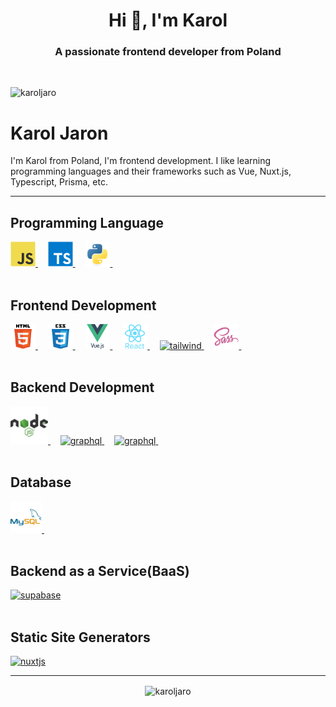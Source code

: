 <h1 align="center">Hi 👋, I'm Karol</h1>
<h3 align="center">A passionate frontend developer from Poland</h3>

<br/>
<p align="left"> <img src="https://komarev.com/ghpvc/?username=karoljaro&label=Profile%20views&color=0e75b6&style=flat" alt="karoljaro" /> </p>

# Karol Jaron
I'm Karol from Poland, I'm frontend development. I like learning programming languages and their frameworks such as Vue, Nuxt.js, Typescript, Prisma, etc.
<hr/>

## Programming Language
<!-- -------- JAVASCIPT -------- -->
<a href="https://developer.mozilla.org/en-US/docs/Web/JavaScript" target="_blank" rel="noreferrer"> 
  <img src="https://raw.githubusercontent.com/devicons/devicon/master/icons/javascript/javascript-original.svg" alt="javascript" width="40" height="40"/>
</a>&nbsp;&nbsp;&nbsp;

<!-- -------- TYPESCRIPT -------- -->
<a href="https://www.typescriptlang.org/" target="_blank" rel="noreferrer"> 
  <img src="https://raw.githubusercontent.com/devicons/devicon/master/icons/typescript/typescript-original.svg" alt="typescript" width="40" height="40"/>
</a>&nbsp;&nbsp;&nbsp;

<!-- -------- PYTHON -------- -->
<a href="https://www.python.org" target="_blank" rel="noreferrer"> 
  <img src="https://raw.githubusercontent.com/devicons/devicon/master/icons/python/python-original.svg" alt="python" width="40" height="40"/> 
</a>&nbsp;&nbsp;&nbsp;
<br />
<br />

## Frontend Development
<!-- -------- HTML -------- -->
<a href="https://www.w3.org/html/" target="_blank" rel="noreferrer"> 
  <img src="https://raw.githubusercontent.com/devicons/devicon/master/icons/html5/html5-original-wordmark.svg" alt="html5" width="40" height="40"/> 
</a>&nbsp;&nbsp;&nbsp;

<!-- --------  CSS -------- -->
 <a href="https://www.w3schools.com/css/" target="_blank" rel="noreferrer">
  <img src="https://raw.githubusercontent.com/devicons/devicon/master/icons/css3/css3-original-wordmark.svg" alt="css3" width="40" height="40"/> 
 </a>&nbsp;&nbsp;&nbsp;
 
<!-- -------- VUE -------- -->
<a href="https://vuejs.org/" target="_blank" rel="noreferrer"> 
  <img src="https://raw.githubusercontent.com/devicons/devicon/master/icons/vuejs/vuejs-original-wordmark.svg" alt="vuejs" width="40" height="40"/> 
</a>&nbsp;&nbsp;&nbsp;

<!-- -------- REACT -------- -->
<a href="https://reactjs.org/" target="_blank" rel="noreferrer"> 
  <img src="https://raw.githubusercontent.com/devicons/devicon/master/icons/react/react-original-wordmark.svg" alt="react" width="40" height="40"/>
</a>&nbsp;&nbsp;&nbsp;

<!-- --------  TAILWINDCSS-------- -->
 <a href="https://tailwindcss.com/" target="_blank" rel="noreferrer">
   <img src="https://www.vectorlogo.zone/logos/tailwindcss/tailwindcss-icon.svg" alt="tailwind" width="40" height="40"/>
 </a>&nbsp;&nbsp;&nbsp;
 
<!-- --------  SCSS -------- -->
 <a href="https://sass-lang.com" target="_blank" rel="noreferrer"> 
   <img src="https://raw.githubusercontent.com/devicons/devicon/master/icons/sass/sass-original.svg" alt="sass" width="40" height="40"/>
 </a>&nbsp;&nbsp;&nbsp;

 <br />
 <br />

## Backend Development
<!-- --------  NODE -------- -->
<a href="https://nodejs.org" target="_blank" rel="noreferrer">
  <img src="https://raw.githubusercontent.com/devicons/devicon/master/icons/nodejs/nodejs-original-wordmark.svg" alt="nodejs" width="60" height="60"/> 
</a>&nbsp;&nbsp;&nbsp;

<!-- --------  GRAPHQL -------- -->
<a href="https://graphql.org" target="_blank" rel="noreferrer"> 
  <img src="https://www.vectorlogo.zone/logos/graphql/graphql-icon.svg" alt="graphql" width="50" height="50"/> 
</a>&nbsp;&nbsp;&nbsp;

<!-- --------  PRISMA -------- -->
<a href="https://www.prisma.io" target="_blank" rel="noreferrer"> 
  <img src="https://github.com/prplx/svg-logos/blob/master/svg/prisma.svg" alt="graphql" width="60" height="60"/> 
</a>&nbsp;&nbsp;&nbsp;

 <br />
 <br />

 ## Database
<!-- --------  MYSQL -------- -->
<a href="https://www.mysql.com/" target="_blank" rel="noreferrer"> 
  <img src="https://raw.githubusercontent.com/devicons/devicon/master/icons/mysql/mysql-original-wordmark.svg" alt="mysql" width="50" height="50"/> 
</a>&nbsp;&nbsp;&nbsp;

 <br />
 <br />

## Backend as a Service(BaaS)
<!-- --------  SUPABASE -------- -->
<a href="https://supabase.com/" target="_blank" rel="noreferrer">
  <img src="https://www.vectorlogo.zone/logos/supabase/supabase-icon.svg" alt="supabase" width="50" height="50"/>
</a>

 <br />
 <br />

 ## Static Site Generators
 <!-- --------  NUXTJS -------- -->
  <a href="https://nuxtjs.org/" target="_blank" rel="noreferrer">
    <img src="https://www.vectorlogo.zone/logos/nuxtjs/nuxtjs-icon.svg" alt="nuxtjs" width="50" height="50"/>
  </a>

<br />
<hr />
<p align="center"><img align="center" src="https://github-readme-streak-stats.herokuapp.com/?user=karoljaro&" alt="karoljaro" /></p>
